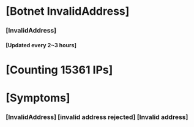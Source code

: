 # [Botnet InvalidAddress]
### [InvalidAddress]
#### [Updated every 2~3 hours]

# [Counting 15361 IPs]

# [Symptoms] 

###   [InvalidAddress] [invalid address rejected] [Invalid address]

